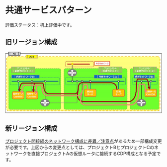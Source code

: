 # 共通サービスパターン

評価ステータス：机上評価中です。



## 旧リージョン構成

![14](images/14.jpg)



## 新リージョン構成

[プロジェクト間接続のネットワーク構成に差異／注意点](../networkdesign/projectconnection.md)があるため一部構成変更が必要です。上図からの変更点としては、プロジェクトBとプロジェクトCのネットワークを直接プロジェクトAの仮想ルータに接続するCDP構成となる予定です。